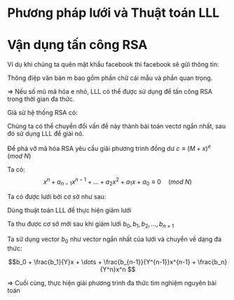 # Phương pháp lưới và Thuật toán LLL

<!--! Định nghĩa Phương pháp lưới -->




<!-- Lý thuyết về lưới = cơ sở.... -->
<!-- -->
<!-- x_1 , x_2 ,... , x_n độc lập tuyến tính -->
<!-- -->
<!-- x_1 , x_2 ,... , x_n tạo thành các vector cơ sở -->
<!-- -->
<!-- Lưới tập hợp tất cả các tổ hợp tuyến tính của các vector cơ sở đó với hệ số nguyên: L = a_1 x_1 + a_2 x_2 + ... + a_n x_n -->



<!-- \begin{frame}{Định nghĩa} -->
<!-- \begin{block}{Cơ sở của không gian vector} -->
<!-- Cho \(n \geq 1 \), \(\{x_1, x_2, \ldots, x_n\}\) là một cơ sở của \(\mathbb{R}^n\). -->
<!-- Lưới \(n \) chiều với cơ sở \(\{x_1, x_2, \ldots, x_n\}\) -->
<!-- là tập hợp \(L \) tất cả các tổ hợp tuyến tính của các vector cơ sở đó với hệ số nguyên: -->
<!-- -->
<!-- \begin{equation} -->
<!-- L = \{a_1 x_1 + a_2 x_2 + \ldots + a_n x_n \mid a_i \in \mathbb{Z} \} -->
<!-- \end{equation} -->
<!-- -->
<!-- Các vector \(\{x_1, x_2, \ldots, x_n\}\) được gọi là cơ sở của lưới. -->
<!-- \end{block} -->
<!-- \end{frame} -->

<!-- ! Ví dụ lưới 2 chiều -->
<!-- https://www.youtube.com/watch?v=UU2EaVXkKLY&list=PL6hzlGxGIS1A-o2pQVXK-Z2qOBOvZ1XbZ -->
<!--@ Ví dụ ảnh lưới 2 chiều b1,b2 =>3 4 5 6 7 -->

<!-- ? Nguyên, +-1, det, -->





<!-- !Ứng dụng, mở đầu, .... -->
<!-- -->



<!-- \section{Phương pháp lưới} -->
<!-- \begin{frame}{Phương pháp lưới} -->
<!-- \begin{itemize} -->
<!-- \item Phương pháp lưới là một lĩnh vực trong toán học có liên quan đến việc nghiên cứu các cấu trúc đại số và hình học của các mạng lưới được phát triển từ những năm 1940. -->
<!-- \item Phương pháp lưới được sử dụng trong nhiều lĩnh vực: -->
<!-- \begin{itemize} -->
<!-- \item Lĩnh vực xấp xỉ số đại số -->
<!-- \item Lĩnh vực mật mã học -->
<!-- \item Lĩnh vực khoa học máy tính -->
<!-- \item Lĩnh vực kỹ thuật thông tin -->
<!-- \end{itemize} -->
<!-- \end{itemize} -->
<!-- \end{frame} -->

 












<!-- !Bài toán tìm vector ngắn nhất (Shortest Vector Problem - SVP) -->






<!--! Độ dài =..... -->
<!-- \begin{frame}{Vector ngắn nhất} -->
<!-- -->
<!-- \begin{itemize} -->
<!-- \item Độ dài vector $v = (v_1, v_2, \dots, v_n)$ là: -->
<!-- -->
<!-- $$\|v\| = (v_1^2 + v_2^2 + \dots + v_n^2)^{\tfrac{1}{2}}$$ -->
<!-- -->
<!-- -->
<!-- \end{itemize} -->
<!-- -->
<!-- \end{frame} -->





<!-- @ Có nhiều vector ngắn nhất khi đi tìm gần như ngắn nhất (vì theo tg đa thức) -->
<!-- @ Là vector đầu tiên (Chưa học LLL?????) + chứng minh -->





<!-- Thuật toán LLL -->
<!-- Ngắn hơn + trực giao hơn -->





<!-- Gram-Schmidt: -->
<!--Nếu $x_1, x_2, \dots, x_n$ là một cơ sở của lưới $L$ thì sau khi trực giao hóa ta thu được các vector $x_1^*, x_2^*, \dots, x_n^*$ có thể không nằm trong lưới $L$. -->
<!-- Vì num là phân số.... -->






<!-- 2 chiều -->
<!-- n chiều -->
<!-- Thuật toán LLL giảm lưới -->



# Vận dụng tấn công RSA

<!--! Giới thiệu bài toán -->

Ví dụ khi chúng ta quên mật khẩu facebook thì facebook sẽ gửi thông tin:

<!-- Mật khẩu mới của bạn là ***** -->
<!-- ảnh -->

Thông điệp văn bản m bao gồm phần chữ cái mẫu và phần quan trọng.

=> Nếu số mũ mã hóa e nhỏ, LLL có thể được sử dụng để tấn công RSA trong thời gian đa thức.

<!--! Bài toán -->

Giả sử hệ thống RSA có:

<!-- Khóa công khai n, e -->
<!-- Bản rõ có dạng $m = t + x$ -->

<!-- t là phần mẫu cố định đã biết -->
<!-- x là phần quan trọng thỏa mãn $|x| \leq Y$ với Y nguyên -->

<!-- Để phá vỡ mã hóa RSA ta cần giải x trong bài toán: -->
<!-- c = (T + x) ^ e mod N -->

Chúng ta có thể chuyển đổi vấn đề này thành bài toán vectơ ngắn nhất, sau đó sử dụng LLL để giải nó.

<!-- @ Thống nhất kí hiệu và biến -->
<!-- @ Thống nhất kí hiệu và biến -->

<!--! Phương pháp lưới -->

Để phá vỡ mã hóa RSA yêu cầu giải phương trình đồng dư $c \equiv (M + x)^e \quad (mod \ N)$

Ta có:
$$x^n + a_{n-1}x^{n-1} + \dots + a_2x^2 + a_1x + a_0 \equiv 0 \quad (mod \ N) $$

Ta có được lưới bởi cơ sở như sau:

<!-- $$
\begin{aligned}
&\Vec{v_1} = (N, 0, 0, \dots, 0, 0)\\
&\Vec{v_2} = (0, YN, 0, \dots, 0, 0)\\
&\vdots\\
&\Vec{v_n} = (0, 0, 0, \dots, Y^{n-1}N, 0)\\
&\Vec{v_{n+1} = (a_0, a_1Y, \dots, a_{n-1}Y^{n-1}, Y^{n})}
\end{aligned}
$$ -->

<!-- @ Tại sao lại có công thức lưới qui định ntn? -->

<!-- !Thực hiện giảm lưới -->

Dùng thuật toán LLL để thực hiện giảm lưới

Ta thu được cơ sở mới sau khi giảm lưới $b_0, b_1, b_2, \dots, b_{n+1}$

<!-- !Tìm vector ngắn nhất -->

Ta sử dụng vector $b_0$ như vector ngắn nhất của lưới và chuyển về dạng đa thức:

<!-- @ chia cho m^xxxxxx -->

$$b_0 + \frac{b_1}{Y}x + \dots + \frac{b_{n-1}}{Y^{n-1}}x^{n-1} + \frac{b_n}{Y^n}x^n $$

=> Cuối cùng, thực hiện giải phương trình đa thức tìm nghiệm nguyên bài toán

<!-- @tìm đc x1 x2 x3 xét thêm x<y để suy ra x -->

<!--@ Gauuusss... -->

<!-- !Ví dụ: https://www.youtube.com/watch?v=vxS0DZE_Lvs -->

<!-- det L = |det(x_1, x_2,..., x_n)| -->

<!-- Bổ đề trang 26???? -->

<!-- Định thức của một lưới không phụ thuộc vào cách chọn cơ sở. -->

<!-- Gram-Schmidt -->

<!-- chuyển một cơ sở bất kỳ thành một cơ sở trực giao -->

<!-- là kỹ thuật quan trọng trong thuật toán LLL -->

<!-- trang 40 -->

<!-- @ -->
<!-- # -->
